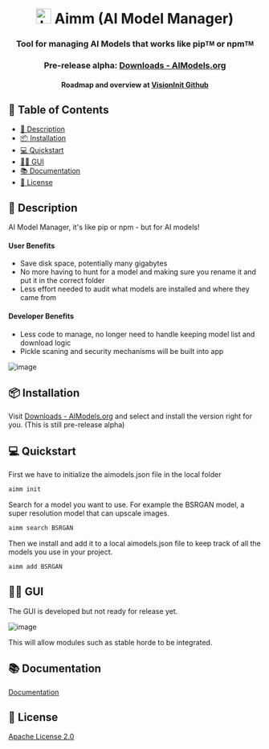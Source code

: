 <div align="center">
  
# <img src="https://avatars.githubusercontent.com/u/117051901?s=60&v=4" alt="Logo" width="30" height="30"> Aimm (AI Model Manager)
### **Tool for managing AI Models that works like pip<sup><sub>TM</sub></sup> or npm<sup><sub>TM</sub></sup>**
###  Pre-release alpha: [Downloads - AIModels.org](https://aimodels.org/download)
#### Roadmap and overview at [VisionInit Github](https://github.com/visioninit)
</div>

## 📖 Table of Contents

- [📝 Description](#-description)
- [📦 Installation](#-installation)
- [💻 Quickstart](#-quickstart)
- [👩‍💻 GUI](#-gui)
- [📚 Documentation](#-documentation)
- [📜 License](#-license)

## 📝 Description

AI Model Manager, it's like pip or npm - but for AI models!

#### User Benefits 
* Save disk space, potentially many gigabytes 
* No more having to hunt for a model and making sure you rename it and put it in the correct folder
* Less effort needed to audit what models are installed and where they came from 

#### Developer Benefits
* Less code to manage, no longer need to handle keeping model list and download logic
* Pickle scaning and security mechanisms will be built into app 


![image](https://user-images.githubusercontent.com/654993/205424825-a50d913d-0168-4d87-844f-ef376a3c8164.png)

## 📦 Installation

Visit [Downloads - AIModels.org](https://aimodels.org/download) and select and install the version right for you. (This is still pre-release alpha)

## 💻 Quickstart

First we have to initialize the aimodels.json file in the local folder

```bash
aimm init
```

Search for a model you want to use. For example the BSRGAN model, a super resolution model that can upscale images.

```bash
aimm search BSRGAN
```

Then we install and add it to a local aimodels.json file to keep track of all the models you use in your project.

```bash
aimm add BSRGAN
```

## 👩‍💻 GUI

The GUI is developed but not ready for release yet. 

![image](https://user-images.githubusercontent.com/654993/205428740-742bc94e-6426-4315-ae4f-72ef858c5638.png)

This will allow modules such as stable horde to be integrated.

## 📚 Documentation

[Documentation](https://docs.aimodels.org/es/AIMM/gettingstarted/)

## 📜 License

[Apache License 2.0](https://github.com/visioninit/aimm/blob/main/LICENSE)
